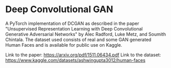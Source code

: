 # Deep Convolutional GAN
A PyTorch implementation of DCGAN as described in the paper "Unsupervised Representation Learning with Deep Convolutional Generative Adversarial Networks" by Alec Radford, Luke Metz, and Soumith Chintala. The dataset used consists of real and some GAN generated Human Faces and is available for public use on Kaggle. 

Link to the paper: https://arxiv.org/pdf/1511.06434.pdf
Link to the dataset: https://www.kaggle.com/datasets/ashwingupta3012/human-faces

